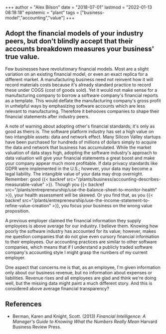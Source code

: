 +++
author = "Alex Bilson"
date = "2018-07-01"
lastmod = "2022-01-13 08:18:18"
epistemic = "plant"
tags = ["business-model","accounting","value"]
+++
## Adopt the financial models of your industry peers, but don't blindly accept that their accounts breakdown measures your business' true value.

Few businesses have revolutionary financial models. Most are a slight variation on an existing financial model, or even an exact replica for a different market. A manufacturing business need not reinvent how it will record materials costs because it's already standard practice to record these under COGS (cost of goods sold). Yet it would not make sense for a manufacturing company to borrow a software company's financial reports as a template. This would deflate the manufacturing company's gross profit in unhelpful ways by emphasizing software accounts which are less relevant to manufacturing. Therefore it behooves companies to shape their financial statements after industry peers.

A note of warning about adopting other's financial standards; it's only as good as theirs is. The software platform industry has set a high value on two intangible assets: data and network effect. Many Silicon Valley startups have been purchased for hundreds of millions of dollars simply to acquire the data and network that business has accumulated. While the market valuation of data stays high, adopting the software industry's approach to data valuation will give your financial statements a great boost and make your company appear much more profitable. If data privacy standards like GDPR were implemented in the U.S.; however, your data may become a legal liability. The intangible value of your data may drop overnight. Remember: good {{< backref src="/plants/business/accounting-describes-measurable-value" >}}. Though you {{< backref src="/plants/entrepreneurship/use-the-balance-sheet-to-monitor-health" >}}, your health assessment will be skewed. Or you find that, as you {{< backref src="/plants/entrepreneurship/use-the-income-statement-to-refine-value-creation" >}}, you focus your business on the wrong value proposition.

A previous employer claimed the financial information they supply employees is above average for our industry. I believe them. Knowing how poorly the software industry has accounted for its value; however, makes me question companies that do not give even cursory financial information to their employees. Our accounting practices are similar to other software companies, which means that if I understand a publicly traded software company's accounting style I might grasp the numbers of my current employer.

One aspect that concerns me is that, as an employee, I'm given information only about our business revenue, but no information about expenses or liabilities. Revenue rises and all employees are glad and think we're doing well, but the missing data might paint a much different story. And this is considered above average financial transparency?

## References

- Berman, Karen and Knight, Scott. (2013) _Financial Intelligence: A Manager's Guide to Knowing What the Numbers Really Mean_ Harvard Business Review Press.
